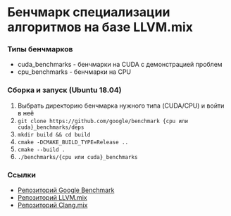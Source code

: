# Бенчмарк специализации алгоритмов на базе LLVM.mix

### Типы бенчмарков
* cuda_benchmarks - бенчмарки на CUDA с демонстрацией проблем
* cpu_benchmarks - бенчмарки на CPU

### Сборка и запуск (Ubuntu 18.04)

1. Выбрать директорию бенчмарка нужного типа (CUDA/CPU) и войти в неё
2. `git clone https://github.com/google/benchmark {cpu или cuda}_benchmarks/deps`
2. `mkdir build && cd build`
3. `cmake -DCMAKE_BUILD_TYPE=Release ..` 
4. `cmake --build .`
5. `./benchmarks/{cpu или cuda}_benchmarks`

### Ссылки
* [Репозиторий Google Benchmark](https://github.com/google/benchmark)
* [Репозиторий LLVM.mix](https://github.com/eush77/llvm.mix)
* [Репозиторий Clang.mix](https://github.com/eush77/clang.mix)

